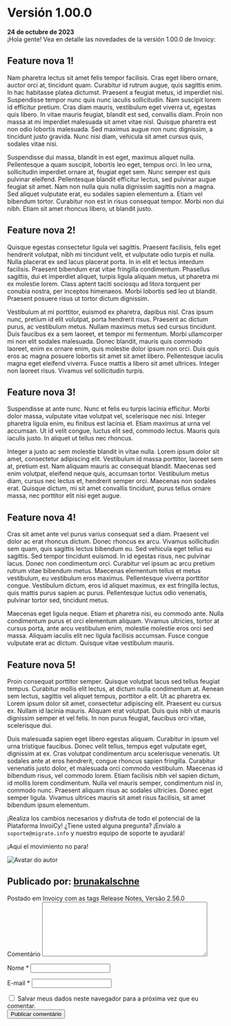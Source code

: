 # Versión 1.00.0
<div class="data_Artigo">
    <b>24 de octubre de 2023</b>
</div>
¡Hola gente!
Vea en detalle las novedades de la versión 1.00.0 de Invoicy:

## Feature nova 1!

Nam pharetra lectus sit amet felis tempor facilisis. Cras eget libero ornare, auctor orci at, tincidunt quam. Curabitur id rutrum augue, quis sagittis enim. In hac habitasse platea dictumst. Praesent a feugiat metus, id imperdiet nisi. Suspendisse tempor nunc quis nunc iaculis sollicitudin. Nam suscipit lorem id efficitur pretium. Cras diam mauris, vestibulum eget viverra ut, egestas quis libero. In vitae mauris feugiat, blandit est sed, convallis diam. Proin non massa at mi imperdiet malesuada sit amet vitae nisl. Quisque pharetra est non odio lobortis malesuada. Sed maximus augue non nunc dignissim, a tincidunt justo gravida. Nunc nisi diam, vehicula sit amet cursus quis, sodales vitae nisi.

Suspendisse dui massa, blandit in est eget, maximus aliquet nulla. Pellentesque a quam suscipit, lobortis leo eget, tempus orci. In leo urna, sollicitudin imperdiet ornare at, feugiat eget sem. Nunc semper est quis pulvinar eleifend. Pellentesque blandit efficitur lectus, sed pulvinar augue feugiat sit amet. Nam non nulla quis nulla dignissim sagittis non a magna. Sed aliquet vulputate erat, eu sodales sapien elementum a. Etiam vel bibendum tortor. Curabitur non est in risus consequat tempor. Morbi non dui nibh. Etiam sit amet rhoncus libero, ut blandit justo.

## Feature nova 2!

Quisque egestas consectetur ligula vel sagittis. Praesent facilisis, felis eget hendrerit volutpat, nibh mi tincidunt velit, et vulputate odio turpis et nulla. Nulla placerat ex sed lacus placerat porta. In in elit et lectus interdum facilisis. Praesent bibendum erat vitae fringilla condimentum. Phasellus sagittis, dui et imperdiet aliquet, turpis ligula aliquam metus, ut pharetra mi ex molestie lorem. Class aptent taciti sociosqu ad litora torquent per conubia nostra, per inceptos himenaeos. Morbi lobortis sed leo ut blandit. Praesent posuere risus ut tortor dictum dignissim.

Vestibulum at mi porttitor, euismod ex pharetra, dapibus nisl. Cras ipsum nunc, pretium id elit volutpat, porta hendrerit risus. Praesent ac dictum purus, ac vestibulum metus. Nullam maximus metus sed cursus tincidunt. Duis faucibus ex a sem laoreet, et tempor mi fermentum. Morbi ullamcorper mi non elit sodales malesuada. Donec blandit, mauris quis commodo laoreet, enim ex ornare enim, quis molestie dolor ipsum non orci. Duis quis eros ac magna posuere lobortis sit amet sit amet libero. Pellentesque iaculis magna eget eleifend viverra. Fusce mattis a libero sit amet ultrices. Integer non laoreet risus. Vivamus vel sollicitudin turpis.

## Feature nova 3!

Suspendisse at ante nunc. Nunc et felis eu turpis lacinia efficitur. Morbi dolor massa, vulputate vitae volutpat vel, scelerisque nec nisi. Integer pharetra ligula enim, eu finibus est lacinia et. Etiam maximus at urna vel accumsan. Ut id velit congue, luctus elit sed, commodo lectus. Mauris quis iaculis justo. In aliquet ut tellus nec rhoncus.

Integer a justo ac sem molestie blandit in vitae nulla. Lorem ipsum dolor sit amet, consectetur adipiscing elit. Vestibulum id massa porttitor, laoreet sem at, pretium est. Nam aliquam mauris ac consequat blandit. Maecenas sed enim volutpat, eleifend neque quis, accumsan tortor. Vestibulum metus diam, cursus nec lectus et, hendrerit semper orci. Maecenas non sodales erat. Quisque dictum, mi sit amet convallis tincidunt, purus tellus ornare massa, nec porttitor elit nisi eget augue.

## Feature nova 4!

Cras sit amet ante vel purus varius consequat sed a diam. Praesent vel dolor ac erat rhoncus dictum. Donec rhoncus ex arcu. Vivamus sollicitudin sem quam, quis sagittis lectus bibendum eu. Sed vehicula eget tellus eu sagittis. Sed tempor tincidunt euismod. In id egestas risus, nec pulvinar lacus. Donec non condimentum orci. Curabitur vel ipsum ac arcu pretium rutrum vitae bibendum metus. Maecenas elementum tellus et metus vestibulum, eu vestibulum eros maximus. Pellentesque viverra porttitor congue. Vestibulum dictum, eros id aliquet maximus, ex est fringilla lectus, quis mattis purus sapien ac purus. Pellentesque luctus odio venenatis, pulvinar tortor sed, tincidunt metus.

Maecenas eget ligula neque. Etiam et pharetra nisi, eu commodo ante. Nulla condimentum purus et orci elementum aliquam. Vivamus ultricies, tortor at cursus porta, ante arcu vestibulum enim, molestie molestie eros orci sed massa. Aliquam iaculis elit nec ligula facilisis accumsan. Fusce congue vulputate erat ac dictum. Quisque vitae vestibulum mauris.

## Feature nova 5!

Proin consequat porttitor semper. Quisque volutpat lacus sed tellus feugiat tempus. Curabitur mollis elit lectus, at dictum nulla condimentum at. Aenean sem lectus, sagittis vel aliquet tempus, porttitor a elit. Ut ac pharetra ex. Lorem ipsum dolor sit amet, consectetur adipiscing elit. Praesent eu cursus ex. Nullam id lacinia mauris. Aliquam erat volutpat. Duis quis nibh ut mauris dignissim semper et vel felis. In non purus feugiat, faucibus orci vitae, scelerisque dui.

Duis malesuada sapien eget libero egestas aliquam. Curabitur in ipsum vel urna tristique faucibus. Donec velit tellus, tempus eget vulputate eget, dignissim at ex. Cras volutpat condimentum arcu scelerisque venenatis. Ut sodales ante at eros hendrerit, congue rhoncus sapien fringilla. Curabitur venenatis justo dolor, et malesuada orci commodo vestibulum. Maecenas id bibendum risus, vel commodo lorem. Etiam facilisis nibh vel sapien dictum, id mollis lorem condimentum. Nulla vel mauris semper, condimentum nisl in, commodo nunc. Praesent aliquam risus ac sodales ultricies. Donec eget semper ligula. Vivamus ultrices mauris sit amet risus facilisis, sit amet bibendum ipsum elementum.

¡Realiza los cambios necesarios y disfruta de todo el potencial de la Plataforma InvoiCy!
¿Tiene usted alguna pregunta? ¡Envíalo a `soporte@migrate.info` y nuestro equipo de soporte te ayudará!

¡Aquí el movimiento no para!

<div class="autor">
    <img alt="Avatar do autor" src="http://127.0.0.1:8000/MKDOCS_DEMO_GITHUB/img/img_autor.png">
    <div class="publi_Por">
        <h2>Publicado por: <a href="https://desenvolvedores.migrate.info/author/brunakalschne/" target="_blank"  title="Posts de brunakalschne">brunakalschne</a></h2>
    </div>
<span>Postado em <a>Invoicy </a>com as tags <a>Release Notes</a>, <a>Versão 2.56.0</a></span>
</div>
<div class="comentarios">
    <form class="form_comentarios">
        <span class="form_comentarios_comment">
            <label for="comment">Comentário </label>
            <textarea id="comment" name="comment" cols="45" rows="8" maxlength="65525" required="required"></textarea>
        </span>
        <p class="form_comentarios_nome">
            <label for="name">Nome <span class="required">*</span></label>
            <input id="name" name="name" type="text" value="" maxlength="245" required="required">
        </p>
        <p class="form_comentarios_email">
            <label for="email">E-mail <span class="required">*</span></label>
            <input id="email" name="email" type="email" value="" maxlength="100" aria-describedby="email-notes" required="required">
        </p>
        <div class="form_comentarios_cookie_checkbox">
            <input id="wp-comment-cookies-consent" name="wp-comment-cookies-consent" type="checkbox" value="yes">
            <label for="wp-comment-cookies-consent">Salvar meus dados neste navegador para a próxima vez que eu comentar.</label>
        </div>
        <div class="form_comentarios_submit">
            <input name="submit" type="submit" id="submit" class="submit btn btn-primary btn-sm btn-invoicy rounded-pill" value="Publicar comentário">
        </div>
    </form>
</div>